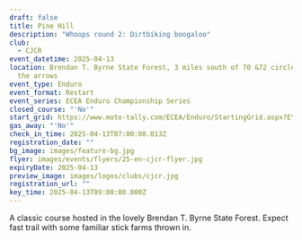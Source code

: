 ```yaml
---
draft: false
title: Pine Hill
description: "Whoops round 2: Dirtbiking boogaloo"
club:
  - CJCR
event_datetime: 2025-04-13
location: Brendan T. Byrne State Forest, 3 miles south of 70 &72 circle, Follow
  the arrows
event_type: Enduro
event_format: Restart
event_series: ECEA Enduro Championship Series
closed_course: "'No'"
start_grid: https://www.moto-tally.com/ECEA/Enduro/StartingGrid.aspx?EY=2025&EID=5
gas_away: "'No'"
check_in_time: 2025-04-13T07:00:00.013Z
registration_date: ""
bg_image: images/feature-bg.jpg
flyer: images/events/flyers/25-en-cjcr-flyer.jpg
expiryDate: 2025-04-13
preview_image: images/logos/clubs/cjcr.jpg
registration_url: ""
key_time: 2025-04-13T09:00:00.000Z
---
```


A classic course hosted in the lovely Brendan T. Byrne State Forest. Expect fast trail with some familiar stick farms thrown in.
